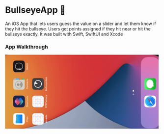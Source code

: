 # BullseyeApp 🎯

An iOS App that lets users guess the value on a slider and let them know if they hit the bullseye. Users get points assigned if they hit near or hit the bullseye exactly. It was built with Swift, SwiftUI and Xcode

### App Walkthrough
<img src="https://github.com/samuelsandoval1/BullseyeApp//raw/main/media/walkthrough.gif" width=500><br>
